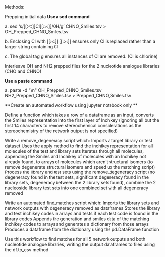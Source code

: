 Methods:

Prepping initial data
**Use a sed command**

a. sed ‘s/[[:<:]]Cl[[:>:]]/OH/g’ CHNO_Smiles.tsv > OH_Prepped_CHNO_Smiles.tsv

b. Enclosing Cl with [[:<:]] [[:>:]] ensures only Cl is replaced rather than a larger string containing Cl

c. The global tag g ensures all instances of Cl are removed. (Cl is chlorine)

Interleave OH and NH2 prepped files for the 2 nucleotide analogue libraries (CHO and CHNO)

**Use a paste command**

a. paste -d "\n" OH_Prepped_CHNO_Smiles.tsv NH2_Prepped_CHNO_Smiles.tsv > Prepped_CHNO_Smiles.tsv

**Create an automated workflow using jupyter notebook only **

Define a function which takes a row of a dataframe as an input, converts the Smiles representation into the first layer of Inchikey (ignoring all but the first 14 characters to remove stereochemical considerations as the stereochemistry of the network output is not specified)

Write a remove_degeneracy script which:
Imports a target library or test dataset
Uses the apply method to find the inchikey representation for all molecules of the test and library sets
Iterates through all molecules, appending the Smiles and Inchikey of molecules with an Inchikey not already found, to arrays of molecules which aren’t structural isomers (to remove degenerate structural isomers and speed up the matching script)
Process the library and test sets using the remove_degeneracy script (no degeneracy found in the test sets, significant degeneracy found in the library sets, degeneracy between the 2 library sets found), combine the 2 nucleoside library test sets into one combined set with all degeneracy removed 

Write an automated find_matches script which:
Imports the library sets and network outputs with degeneracy removed as dataframes
Stores the library and test inchikey codes in arrays and tests if each test code is found in the library codes
Appends the generation and smiles data of the matching inchikey codes to arrays and generates a dictionary from those arrays
Produces a dataframe from the dictionary using the pd.DataFrame function 

Use this workflow to find matches for all 5 network outputs and both nucleotide analogue libraries, writing the output dataframes to files using the df.to_csv method

